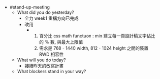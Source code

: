 - #stand-up-meeting
	- What did you do yesterday?
		- 全力 week1 重構方向已完成
		- 改用
			- 1. 百分比 css math functuon : min 建立每一頁設計稿文字佔比的 % 數, 與最大上限值
			  2. 需求是 768 - 1440 width, 812 - 1024 height 之間的裝置 RWD 相容性
	- What will you do today?
		- 接續昨天的改寫計畫
	- What blockers stand in your way?